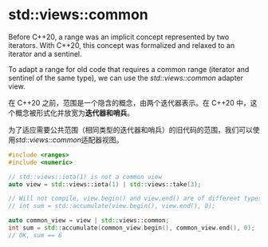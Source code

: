 # std::views::common

Before C++20, a range was an implicit concept represented by two iterators. With C++20, this concept was formalized and relaxed to an iterator and a sentinel.

To adapt a range for old code that requires a common range (iterator and sentinel of the same type), we can use the *std::views::common* adapter view.



在 C++20 之前，范围是一个隐含的概念，由两个迭代器表示。在 C++20 中，这个概念被形式化并放宽为**迭代器和哨兵**。

为了适应需要公共范围（相同类型的迭代器和哨兵）的旧代码的范围，我们可以使用*std::views::common*适配器视图。



```c++
#include <ranges>
#include <numeric>

// std::views::iota(1) is not a common view
auto view = std::views::iota(1) | std::views::take(3);

// Will not compile, view.begin() and view.end() are of different types
// int sum = std::accumulate(view.begin(), view.end(), 0);

auto common_view = view | std::views::common;
int sum = std::accumulate(common_view.begin(), common_view.end(), 0);
// OK, sum == 6
```

